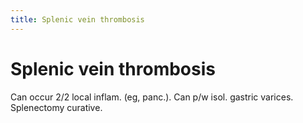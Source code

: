 ```yaml
---
title: Splenic vein thrombosis
---
```

# Splenic vein thrombosis

Can occur 2/2 local inflam. (eg, panc.). Can p/w isol. gastric varices. Splenectomy curative.
